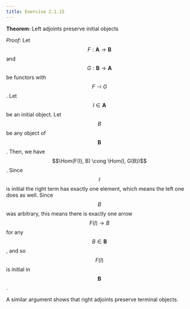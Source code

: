 ```yaml
---
title: Exercise 2.1.15
---
```


**Theorem**:
Left adjoints preserve initial objects


*Proof*:
Let $$F : \mathbf{A} \rightarrow \mathbf{B}$$ and $$G: \mathbf{B} \rightarrow \mathbf{A}$$ be functors with $$F \dashv G$$.
Let $$I \in \mathbf{A}$$ be an initial object.
Let $$B$$ be any object of $$\mathbf{B}$$.
Then, we have $$\Hom(F(I), B) \cong \Hom(I, G(B))$$.
Since $$I$$ is initial the right term has exactly one element, which means the left one does as well.
Since $$B$$ was arbitrary, this means there is exactly one arrow $$F(I) \rightarrow B$$ for any $$B \in \mathbf{B}$$, and so $$F(I)$$ is initial in $$\mathbf{B}$$.

A similar argument shows that right adjoints preserve terminal objects.
